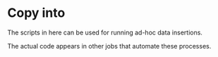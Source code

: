 # Copy into

The scripts in here can be used for running ad-hoc data insertions.

The actual code appears in other jobs that automate these processes.
